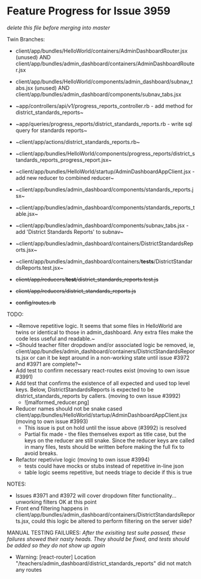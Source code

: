 # Feature Progress for Issue 3959
*delete this file before merging into master*

Twin Branches:
- client/app/bundles/HelloWorld/containers/AdminDashboardRouter.jsx (unused)
  AND
  client/app/bundles/admin_dashboard/containers/AdminDashboardRouter.jsx
- client/app/bundles/HelloWorld/components/admin_dashboard/subnav_tabs.jsx (unused)
  AND
  client/app/bundles/admin_dashboard/components/subnav_tabs.jsx
 

- ~app/controllers/api/v1/progress_reports_controller.rb - add method for district_standards_reports~
- ~app/queries/progress_reports/district_standards_reports.rb - write sql query for standards reports~
- ~client/app/actions/district_standards_reports.rb~
- ~client/app/bundles/HelloWorld/components/progress_reports/district_standards_reports_progress_report.jsx~
- ~client/app/bundles/HelloWorld/startup/AdminDashboardAppClient.jsx - add new reducer to combined reducer~
- ~client/app/bundles/admin_dashboard/components/standards_reports.jsx~
- ~client/app/bundles/admin_dashboard/components/standards_reports_table.jsx~ 
- ~client/app/bundles/admin_dashboard/components/subnav_tabs.jsx - add 'District Standards Reports' to subnav~
- ~client/app/bundles/admin_dashboard/containers/DistrictStandardsReports.jsx~
- ~client/app/bundles/admin_dashboard/containers/__tests__/DistrictStandardsReports.test.jsx~
- ~~client/app/reducers/__test__/district_standards_reports.test.js~~
- ~~client/app/reducers/district_standards_reports.js~~
- ~~config/routes.rb~~


TODO:
  - ~Remove repetitive logic. It seems that some files in HelloWorld are twins or
    identical to those in admin_dashboard. Any extra files make the code less
    useful and readable.~ 
  - ~Should teacher filter dropdown and/or associated logic be removed, ie,
    client/app/bundles/admin_dashboard/containers/DistrictStandardsReports.jsx
    or can it be kept around in a non-working state until issue #3972 and #3971
    are complete?~
  - Add test to confirm necessary react-routes exist (moving to own issue #3991)
  - Add test that confirms the existence of all expected and used top level
    keys.  Below, DistrictStandardsReports is expected to be
    district_standards_reports by callers. (moving to own issue #3992)
    * ![malformed_reducer.png]
  - Reducer names should not be snake cased client/app/bundles/HelloWorld/startup/AdminDashboardAppClient.jsx (moving to own issue #3993)
    * This issue is put on hold until the issue above (#3992) is resolved
    * Partial fix made - the files themselves export as title case, but the keys
      on the reducer are still snake.  Since the reducer keys are called in many
      files, tests should be written before making the full fix to avoid breaks.
  - Refactor repetivive logic (moving to own issue #3994)
    * tests could have mocks or stubs instead of repetitive in-line json
    * table logic seems repetitive, but needs triage to decide if this is true

NOTES: 
  - Issues #3971 and #3972 will cover dropdown filter functionality... unworking
    filters OK at this point
  - Front end filtering happens in
    client/app/bundles/admin_dashboard/containers/DistrictStandardsReports.jsx,
    could this logic be altered to perform filtering on the server side?

MANUAL TESTING FAILURES:
*After the exisiting test suite passed, these failures showed their nasty
  heads. They should be fixed, and tests should be added so they do not show up
  again*
- Warning: [react-router] Location "/teachers/admin_dashboard/district_standards_reports" did not match any routes
